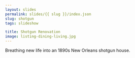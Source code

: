 ```yaml
---
layout: slides
permalink: slides/{{ slug }}/index.json
slug: shotgun
tags: slideshow

title: Shotgun Renovation
image: listing-dining-living.jpg
---
```

Breathing new life into an 1890s New Orleans shotgun house.
